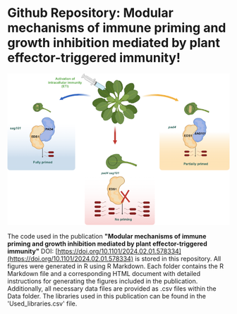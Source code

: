 # Github Repository: Modular mechanisms of immune priming and growth inhibition mediated by plant effector-triggered immunity!
<p align="center">
    <img src="Images/GA_3.png" alt="Summary image for the 'Modular mechanisms of immune priming and growth inhibition mediated by plant effector-triggered immunity!' publication, showing unequal redundancy of pad4 and sag101." width="550" style="display: inline-block;">
</p>
</div>

The code used in the publication **"Modular mechanisms of immune priming and growth inhibition mediated by plant effector-triggered immunity"** DOI: [https://doi.org/10.1101/2024.02.01.578334](https://doi.org/10.1101/2024.02.01.578334) is stored in this repository. All figures were generated in R using R Markdown.
Each folder contains the R Markdown file and a corresponding HTML document with detailed instructions for generating the figures included in the publication. Additionally, all necessary data files are provided as .csv files within the Data folder.
The libraries used in this publication can be found in the 'Used_libraries.csv' file.



